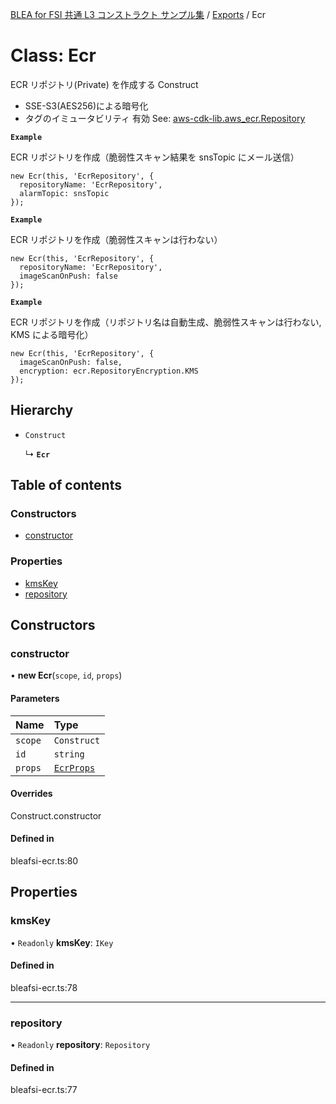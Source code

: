 [BLEA for FSI 共通 L3 コンストラクト サンプル集](../README.md) / [Exports](../modules.md) / Ecr

# Class: Ecr

ECR リポジトリ(Private) を作成する Construct <br>

- SSE-S3(AES256)による暗号化
- タグのイミュータビリティ 有効
  See: [aws-cdk-lib.aws_ecr.Repository](https://docs.aws.amazon.com/cdk/api/v2/docs/aws-cdk-lib.aws_ecr.Repository.html)

**`Example`**

ECR リポジトリを作成（脆弱性スキャン結果を snsTopic にメール送信）

```
new Ecr(this, 'EcrRepository', {
  repositoryName: 'EcrRepository',
  alarmTopic: snsTopic
});
```

**`Example`**

ECR リポジトリを作成（脆弱性スキャンは行わない）

```
new Ecr(this, 'EcrRepository', {
  repositoryName: 'EcrRepository',
  imageScanOnPush: false
});
```

**`Example`**

ECR リポジトリを作成（リポジトリ名は自動生成、脆弱性スキャンは行わない, KMS による暗号化）

```
new Ecr(this, 'EcrRepository', {
  imageScanOnPush: false,
  encryption: ecr.RepositoryEncryption.KMS
});
```

## Hierarchy

- `Construct`

  ↳ **`Ecr`**

## Table of contents

### Constructors

- [constructor](Ecr.md#constructor)

### Properties

- [kmsKey](Ecr.md#kmskey)
- [repository](Ecr.md#repository)

## Constructors

### constructor

• **new Ecr**(`scope`, `id`, `props`)

#### Parameters

| Name    | Type                                    |
| :------ | :-------------------------------------- |
| `scope` | `Construct`                             |
| `id`    | `string`                                |
| `props` | [`EcrProps`](../interfaces/EcrProps.md) |

#### Overrides

Construct.constructor

#### Defined in

bleafsi-ecr.ts:80

## Properties

### kmsKey

• `Readonly` **kmsKey**: `IKey`

#### Defined in

bleafsi-ecr.ts:78

---

### repository

• `Readonly` **repository**: `Repository`

#### Defined in

bleafsi-ecr.ts:77
